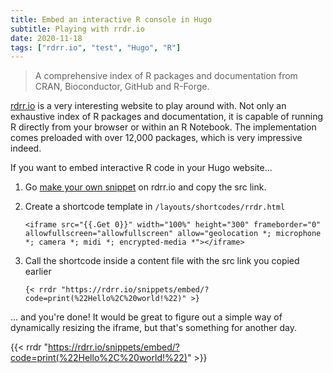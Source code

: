 ```yaml
---
title: Embed an interactive R console in Hugo
subtitle: Playing with rrdr.io
date: 2020-11-18
tags: ["rdrr.io", "test", "Hugo", "R"]
---
```


> A comprehensive index of R packages and documentation from CRAN, Bioconductor, GitHub and R-Forge.

[rdrr.io](rdrr.io) is a very interesting website to play around with. Not only an exhaustive index of R packages and documentation, it is capable of running R directly from your browser or within an R Notebook. The implementation comes preloaded with over 12,000 packages, which is very impressive indeed.

If you want to embed interactive R code in your Hugo website...

1. Go [make your own snippet](https://rdrr.io/snippets/embedding/) on rdrr.io and copy the src link.

2. Create a shortcode template in `/layouts/shortcodes/rrdr.html`

   ```
   <iframe src="{{.Get 0}}" width="100%" height="300" frameborder="0" allowfullscreen="allowfullscreen" allow="geolocation *; microphone *; camera *; midi *; encrypted-media *"></iframe>
   ```

2. Call the shortcode inside a content file with the src link you copied earlier

   ```
   {< rrdr "https://rdrr.io/snippets/embed/?code=print(%22Hello%2C%20world!%22)" >}
   ```

... and you're done! It would be great to figure out a simple way of dynamically resizing the iframe, but that's something for another day.

{{< rrdr "https://rdrr.io/snippets/embed/?code=print(%22Hello%2C%20world!%22)" >}}